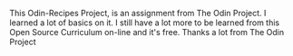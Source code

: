 This Odin-Recipes Project, is an assignment from The Odin Project.
I learned a lot of basics on it.
I still have a lot more to be learned from this Open Source Curriculum on-line and it's free.
Thanks a lot from The Odin Project
